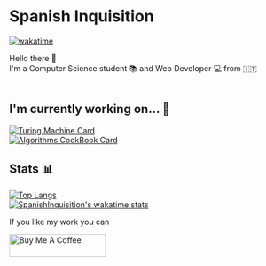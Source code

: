 # Spanish Inquisition

[![wakatime](https://wakatime.com/badge/user/a066da80-f2e0-402c-bda8-566c96e36484.svg)](https://wakatime.com/@a066da80-f2e0-402c-bda8-566c96e36484?style=social)

Hello there 👀 <br/>
I'm a Computer Science student 📚 and Web Developer 💻 from 🇮🇹 <br/><br/>

## I'm currently working on... 🔮

[![Turing Machine Card](https://github-readme-stats.vercel.app/api/pin/?username=SpanishInquisition49&repo=turingmachine&theme=radical)](https://github.com/SpanishInquisition49/TuringMachine)
<br/>
[![Algorithms CookBook Card](https://github-readme-stats.vercel.app/api/pin/?username=SpanishInquisition49&repo=algorithms_cookbook&theme=radical)](https://github.com/SpanishInquisition49/algorithms_cookbook)

## Stats 📊

[![Top Langs](https://github-readme-stats.vercel.app/api/top-langs/?username=SpanishInquisition49&theme=radical&layout=compact&langs_count=10)](https://github.com/SpanishInquisition49)
<br/>
[![SpanishInquisition's wakatime stats](https://github-readme-stats.vercel.app/api/wakatime?username=SpanishInquisition&theme=radical&layout=compact)](https://github.com/SpanishInquisition49)


<p>If you like my work you can</p>
<a href="https://www.buymeacoffee.com/SpInquisition" target="_blank"><img src="https://cdn.buymeacoffee.com/buttons/default-orange.png" alt="Buy Me A Coffee" height="41" width="174"></a>
